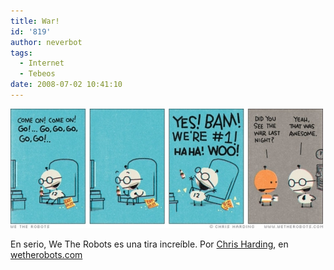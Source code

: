 ```yaml
---
title: War!
id: '819'
author: neverbot
tags:
  - Internet
  - Tebeos
date: 2008-07-02 10:41:10
---
```


[![We the robots - Awesome!](./war/wetherobots-awesome.jpg "We the robots - Awesome!")](http://www.wetherobots.com/2007/11/23/awesome/)

En serio, We The Robots es una tira increíble. Por [Chris Harding](http://www.chrisharding.net/), en [wetherobots.com](http://www.wetherobots.com/)